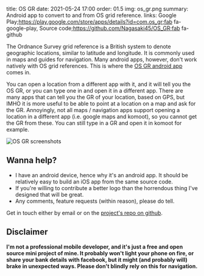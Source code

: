 title: OS GR
date: 2021-05-24 17:00
order: 01.5
img: os_gr.png
summary: Android app to convert to and from OS grid reference.
links: Google Play;https://play.google.com/store/apps/details?id=com.os_gr;fab fa-google-play, Source code;https://github.com/Nagasaki45/OS_GR;fab fa-github

The Ordnance Survey grid reference is a British system to denote
geographic locations, similar to latitude and longitude. It is commonly
used in maps and guides for navigation. Many android apps, however,
don't work natively with OS grid references. This is where the [OS GR
android app](https://play.google.com/store/apps/details?id=com.os_gr)
comes in.

You can open a location from a different app with it, and it will tell
you the OS GR, or you can type one in and open it in a different app.
There are many apps that can tell you the GR of your location, based on
GPS, but IMHO it is more useful to be able to point at a location on a
map and ask for the GR. Annoyingly, not all maps / navigation apps
support opening a location in a different app (i.e. google maps and
komoot), so you cannot get the GR from these. You can still type in a GR
and open it in komoot for example.

![OS GR screenshots]({static}/images/portfolio/os_gr_screenshots.png)

## Wanna help?

-   I have an android device, hence why it's an android app. It should
    be relatively easy to build an iOS app from the same source code.
-   If you're willing to contribute a better logo than the horrendous
    thing I've designed that will be great.
-   Any comments, feature requests (within reason), please do tell.

Get in touch either by email or on the [project's repo on
github](https://github.com/Nagasaki45/OS_GR).

## Disclaimer

**I'm not a professional mobile developer, and it's just a free and
open source mini project of mine. It probably won't light your phone on
fire, or share your bank details with facebook, but it might (and
probably will) brake in unexpected ways. Please don't blindly rely on
this for navigation.**
